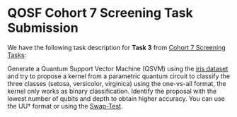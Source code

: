 # QOSF Cohort 7 Screening Task Submission

We have the following task description for **Task 3** from [Cohort 7 Screening Tasks](https://docs.google.com/document/d/1KBot_q-CQ7FSmAXK45PDHNu8VKedOEbh/edit):

Generate a Quantum Support Vector Machine (QSVM) using the [iris dataset](https://archive.ics.uci.edu/ml/datasets/iris) and try to propose a kernel from a parametric quantum circuit to classify the three classes (setosa, versicolor, virginica) using the one-vs-all format, the kernel only works as binary classification. Identify the proposal with the lowest number of qubits and depth to obtain higher accuracy. You can use the UU† format or using the [Swap-Test](https://en.wikipedia.org/wiki/Swap_test).